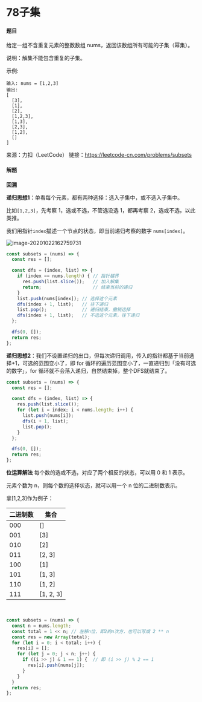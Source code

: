 # 78子集

#### 题目

给定一组不含重复元素的整数数组 nums，返回该数组所有可能的子集（幂集）。

说明：解集不能包含重复的子集。

示例:

```
输入: nums = [1,2,3]
输出:
[
  [3],
  [1],
  [2],
  [1,2,3],
  [1,3],
  [2,3],
  [1,2],
  []
]
```

来源：力扣（LeetCode）
链接：https://leetcode-cn.com/problems/subsets



#### 解题

**回溯**

**递归思想1**：单看每个元素，都有两种选择：选入子集中，或不选入子集中。

比如`[1,2,3]`，先考察 1，选或不选，不管选没选 1，都再考察 2，选或不选，以此类推。

我们用指针`index`描述一个节点的状态，即当前递归考察的数字 `nums[index]`。

![image-20201022162759731](C:\Users\WX\AppData\Roaming\Typora\typora-user-images\image-20201022162759731.png)

```js
const subsets = (nums) => {
  const res = [];

  const dfs = (index, list) => {
    if (index == nums.length) { // 指针越界
      res.push(list.slice());   // 加入解集
      return;                   // 结束当前的递归
    }
    list.push(nums[index]); // 选择这个元素
    dfs(index + 1, list);   // 往下递归
    list.pop();             // 递归结束，撤销选择
    dfs(index + 1, list);   // 不选这个元素，往下递归
  };

  dfs(0, []);
  return res;
};

```

**递归思想2**：我们不设置递归的出口，但每次递归调用，传入的指针都基于当前选择+1，可选的范围变小了，即 for 循环的遍历范围变小了，一直递归到「没有可选的数字」，for 循环就不会落入递归，自然结束掉，整个DFS就结束了。

```js
const subsets = (nums) => {
  const res = [];

  const dfs = (index, list) => {
    res.push(list.slice());
    for (let i = index; i < nums.length; i++) {
      list.push(nums[i]);
      dfs(i + 1, list);
      list.pop();
    }
  };

  dfs(0, []);
  return res;
};
```

**位运算解法**
每个数的选或不选，对应了两个相反的状态，可以用 0 和 1 表示。

元素个数为 n，则每个数的选择状态，就可以用一个 n 位的二进制数表示。

拿[1,2,3]作为例子：

| 二进制数 | 集合      |
| -------- | --------- |
| 000      | []        |
| 001      | [3]       |
| 010      | [2]       |
| 011      | [2, 3]    |
| 100      | [1]       |
| 101      | [1, 3]    |
| 110      | [1, 2]    |
| 111      | [1, 2, 3] |

​	

```js
const subsets = (nums) => {
  const n = nums.length;
  const total = 1 << n; // 左移n位，即2的n次方，也可以写成 2 ** n
  const res = new Array(total);
  for (let i = 0; i < total; i++) {
    res[i] = [];
    for (let j = 0; j < n; j++) {
      if ((i >> j) & 1 == 1) {  // 即 (i >> j) % 2 == 1
        res[i].push(nums[j]);
      }
    }
  }
  return res;
};
```


